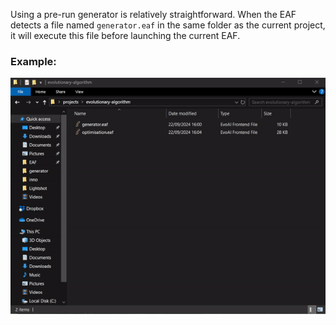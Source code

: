 Using a pre-run generator is relatively straightforward. When the EAF detects a file named `generator.eaf` in the same folder as the current project, it will execute this file before launching the current EAF.

### Example:
![Generator Example](../gifs/with_generator.gif)